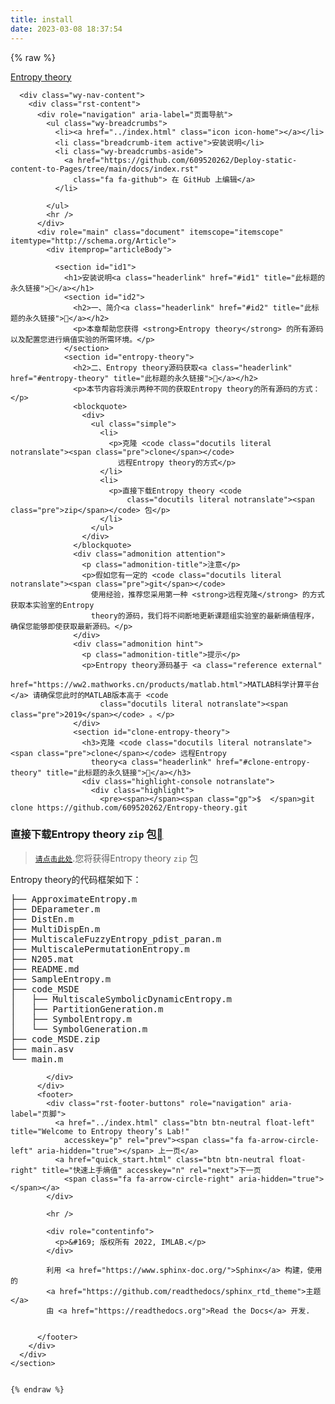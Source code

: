 ```yaml
---
title: install
date: 2023-03-08 18:37:54
---
```


{% raw %}

 <section data-toggle="wy-nav-shift" class="wy-nav-content-wrap">
      <nav class="wy-nav-top" aria-label="移动版导航菜单">
        <i data-toggle="wy-nav-top" class="fa fa-bars"></i>
        <a href="../index.html">Entropy theory</a>
      </nav>

      <div class="wy-nav-content">
        <div class="rst-content">
          <div role="navigation" aria-label="页面导航">
            <ul class="wy-breadcrumbs">
              <li><a href="../index.html" class="icon icon-home"></a></li>
              <li class="breadcrumb-item active">安装说明</li>
              <li class="wy-breadcrumbs-aside">
                <a href="https://github.com/609520262/Deploy-static-content-to-Pages/tree/main/docs/index.rst"
                  class="fa fa-github"> 在 GitHub 上编辑</a>
              </li>

            </ul>
            <hr />
          </div>
          <div role="main" class="document" itemscope="itemscope" itemtype="http://schema.org/Article">
            <div itemprop="articleBody">

              <section id="id1">
                <h1>安装说明<a class="headerlink" href="#id1" title="此标题的永久链接"></a></h1>
                <section id="id2">
                  <h2>一、简介<a class="headerlink" href="#id2" title="此标题的永久链接"></a></h2>
                  <p>本章帮助您获得 <strong>Entropy theory</strong> 的所有源码以及配置您进行熵值实验的所需环境。</p>
                </section>
                <section id="entropy-theory">
                  <h2>二、Entropy theory源码获取<a class="headerlink" href="#entropy-theory" title="此标题的永久链接"></a></h2>
                  <p>本节内容将演示两种不同的获取Entropy theory的所有源码的方式：</p>
                  <blockquote>
                    <div>
                      <ul class="simple">
                        <li>
                          <p>克隆 <code class="docutils literal notranslate"><span class="pre">clone</span></code>
                            远程Entropy theory的方式</p>
                        </li>
                        <li>
                          <p>直接下载Entropy theory <code
                              class="docutils literal notranslate"><span class="pre">zip</span></code> 包</p>
                        </li>
                      </ul>
                    </div>
                  </blockquote>
                  <div class="admonition attention">
                    <p class="admonition-title">注意</p>
                    <p>假如您有一定的 <code class="docutils literal notranslate"><span class="pre">git</span></code>
                      使用经验，推荐您采用第一种 <strong>远程克隆</strong> 的方式获取本实验室的Entropy
                      theory的源码，我们将不间断地更新课题组实验室的最新熵值程序，确保您能够即使获取最新源码。</p>
                  </div>
                  <div class="admonition hint">
                    <p class="admonition-title">提示</p>
                    <p>Entropy theory源码基于 <a class="reference external"
                        href="https://ww2.mathworks.cn/products/matlab.html">MATLAB科学计算平台</a> 请确保您此时的MATLAB版本高于 <code
                        class="docutils literal notranslate"><span class="pre">2019</span></code> 。</p>
                  </div>
                  <section id="clone-entropy-theory">
                    <h3>克隆 <code class="docutils literal notranslate"><span class="pre">clone</span></code> 远程Entropy
                      theory<a class="headerlink" href="#clone-entropy-theory" title="此标题的永久链接"></a></h3>
                    <div class="highlight-console notranslate">
                      <div class="highlight">
                        <pre><span></span><span class="gp">$  </span>git clone https://github.com/609520262/Entropy-theory.git
</pre>
                      </div>
                    </div>
                  </section>
                  <section id="entropy-theory-zip">
                    <h3>直接下载Entropy theory <code
                        class="docutils literal notranslate"><span class="pre">zip</span></code> 包<a class="headerlink"
                        href="#entropy-theory-zip" title="此标题的永久链接"></a></h3>
                    <blockquote>
                      <div>
                        <p><a class="reference download internal" download=""
                            href="../_downloads/04fb00615324d1010037c581ca0caa0b/code.zip"><code
                              class="xref download docutils literal notranslate"><span class="pre">请点击此处</span></code></a>.您将获得Entropy
                          theory <code class="docutils literal notranslate"><span class="pre">zip</span></code> 包</p>
                      </div>
                    </blockquote>
                    <p>Entropy theory的代码框架如下：</p>
                    <div class="highlight-default notranslate">
                      <div class="highlight">
                        <pre><span></span>├── ApproximateEntropy.m
├── DEparameter.m
├── DistEn.m
├── MultiDispEn.m
├── MultiscaleFuzzyEntropy_pdist_paran.m
├── MultiscalePermutationEntropy.m
├── N205.mat
├── README.md
├── SampleEntropy.m
├── code_MSDE
│   ├── MultiscaleSymbolicDynamicEntropy.m
│   ├── PartitionGeneration.m
│   ├── SymbolEntropy.m
│   └── SymbolGeneration.m
├── code_MSDE.zip
├── main.asv
└── main.m
</pre>
                      </div>
                    </div>
                  </section>
                </section>
              </section>


            </div>
          </div>
          <footer>
            <div class="rst-footer-buttons" role="navigation" aria-label="页脚">
              <a href="../index.html" class="btn btn-neutral float-left" title="Welcome to Entropy theory’s Lab!"
                accesskey="p" rel="prev"><span class="fa fa-arrow-circle-left" aria-hidden="true"></span> 上一页</a>
              <a href="quick_start.html" class="btn btn-neutral float-right" title="快速上手熵值" accesskey="n" rel="next">下一页
                <span class="fa fa-arrow-circle-right" aria-hidden="true"></span></a>
            </div>

            <hr />

            <div role="contentinfo">
              <p>&#169; 版权所有 2022, IMLAB.</p>
            </div>

            利用 <a href="https://www.sphinx-doc.org/">Sphinx</a> 构建，使用的
            <a href="https://github.com/readthedocs/sphinx_rtd_theme">主题</a>
            由 <a href="https://readthedocs.org">Read the Docs</a> 开发.


          </footer>
        </div>
      </div>
    </section>


	{% endraw %}
